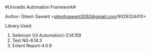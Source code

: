 #Univadis Automation Framework#

Author: Gitesh Sawant  <giteshsawant3092@gmail.com/9029324410>

Library Used:
1. Selenium (UI Automation)-3.14.159
2. Test NG-6.14.3
3. Extent Report-4.0.9




